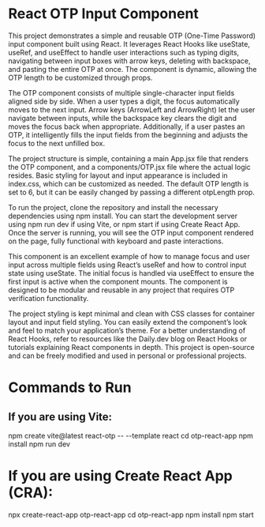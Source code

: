 # React OTP Input Component

This project demonstrates a simple and reusable OTP (One-Time Password) input component built using React. It leverages React Hooks like useState, useRef, and useEffect to handle user interactions such as typing digits, navigating between input boxes with arrow keys, deleting with backspace, and pasting the entire OTP at once. The component is dynamic, allowing the OTP length to be customized through props.

The OTP component consists of multiple single-character input fields aligned side by side. When a user types a digit, the focus automatically moves to the next input. Arrow keys (ArrowLeft and ArrowRight) let the user navigate between inputs, while the backspace key clears the digit and moves the focus back when appropriate. Additionally, if a user pastes an OTP, it intelligently fills the input fields from the beginning and adjusts the focus to the next unfilled box.

The project structure is simple, containing a main App.jsx file that renders the OTP component, and a components/OTP.jsx file where the actual logic resides. Basic styling for layout and input appearance is included in index.css, which can be customized as needed. The default OTP length is set to 6, but it can be easily changed by passing a different otpLength prop.

To run the project, clone the repository and install the necessary dependencies using npm install. You can start the development server using npm run dev if using Vite, or npm start if using Create React App. Once the server is running, you will see the OTP input component rendered on the page, fully functional with keyboard and paste interactions.

This component is an excellent example of how to manage focus and user input across multiple fields using React’s useRef and how to control input state using useState. The initial focus is handled via useEffect to ensure the first input is active when the component mounts. The component is designed to be modular and reusable in any project that requires OTP verification functionality.

The project styling is kept minimal and clean with CSS classes for container layout and input field styling. You can easily extend the component’s look and feel to match your application’s theme. For a better understanding of React Hooks, refer to resources like the Daily.dev blog on React Hooks or tutorials explaining React components in depth. This project is open-source and can be freely modified and used in personal or professional projects.

# Commands to Run
## If you are using Vite:


npm create vite@latest react-otp -- --template react
cd otp-react-app
npm install
npm run dev

# If you are using Create React App (CRA):

npx create-react-app otp-react-app
cd otp-react-app
npm install
npm start
